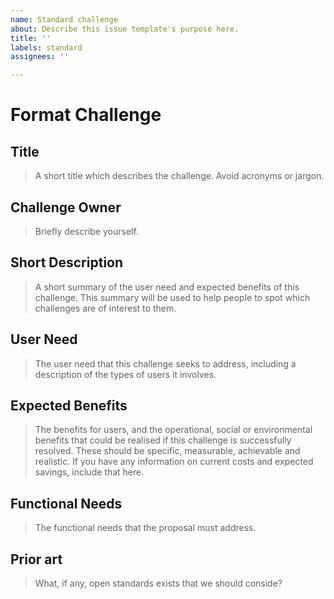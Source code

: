```yaml
---
name: Standard challenge
about: Describe this issue template's purpose here.
title: ''
labels: standard
assignees: ''

---
```


# Format Challenge

## Title
> A short title which describes the challenge. Avoid acronyms or jargon.

## Challenge Owner
> Briefly describe yourself.

## Short Description
> A short summary of the user need and expected benefits of this challenge. This summary will be used to help people to spot which challenges are of interest to them.

## User Need
> The user need that this challenge seeks to address, including a description of the types of users it involves.

## Expected Benefits
> The benefits for users, and the operational, social or environmental benefits that could be realised if this challenge is successfully resolved. These should be specific, measurable, achievable and realistic. If you have any information on current costs and expected savings, include that here.

## Functional Needs
> The functional needs that the proposal must address.

## Prior art
> What, if any, open standards exists that we should conside?

